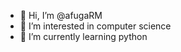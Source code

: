 - 👋 Hi, I’m @afugaRM
- 👀 I’m interested in computer science
- 🌱 I’m currently learning python

<!---
afugaRM/afugaRM is a ✨ special ✨ repository because its `README.md` (this file) appears on your GitHub profile.
You can click the Preview link to take a look at your changes.
--->
